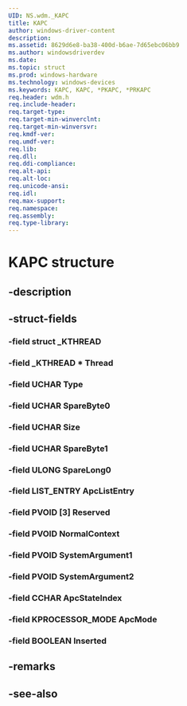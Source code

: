 ```yaml
---
UID: NS.wdm._KAPC
title: KAPC
author: windows-driver-content
description: 
ms.assetid: 8629d6e8-ba38-400d-b6ae-7d65ebc06bb9
ms.author: windowsdriverdev
ms.date: 
ms.topic: struct
ms.prod: windows-hardware
ms.technology: windows-devices
ms.keywords: KAPC, KAPC, *PKAPC, *PRKAPC
req.header: wdm.h
req.include-header:
req.target-type:
req.target-min-winverclnt:
req.target-min-winversvr:
req.kmdf-ver:
req.umdf-ver:
req.lib:
req.dll:
req.ddi-compliance:
req.alt-api:
req.alt-loc:
req.unicode-ansi:
req.idl:
req.max-support:
req.namespace:
req.assembly:
req.type-library:
---
```


# KAPC structure

## -description



## -struct-fields

### -field struct _KTHREAD			
 	
### -field _KTHREAD * Thread			
 	
### -field UCHAR Type			
 	
### -field UCHAR SpareByte0			
 	
### -field UCHAR Size			
 	
### -field UCHAR SpareByte1			
 	
### -field ULONG SpareLong0			
 	
### -field LIST_ENTRY ApcListEntry			
 	
### -field PVOID [3] Reserved			
 	
### -field PVOID NormalContext			
 	
### -field PVOID SystemArgument1			
 	
### -field PVOID SystemArgument2			
 	
### -field CCHAR ApcStateIndex			
 	
### -field KPROCESSOR_MODE ApcMode			
 	
### -field BOOLEAN Inserted			
 	
## -remarks

## -see-also